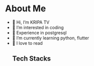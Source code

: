 # About Me
- 👋 Hi, I’m KRIPA TV
- 👀 I’m interested in coding
- 🐘 Experience in postgresql
- 🐍 I’m currently learning  python, flutter
- 📖 I love to read
  ## Tech Stacks
